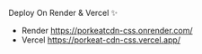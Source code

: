 Deploy On Render & Vercel ✨
+ Render
https://porkeatcdn-css.onrender.com/
+ Vercel
https://porkeat-cdn-css.vercel.app/
